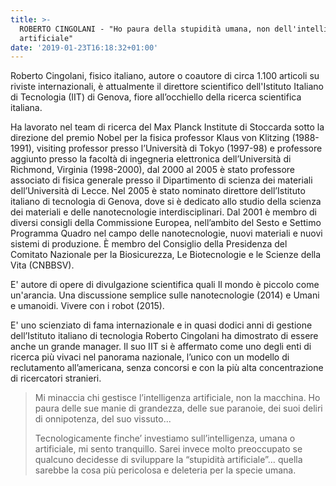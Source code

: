 ```yaml
---
title: >-
  ROBERTO CINGOLANI - "Ho paura della stupidità umana, non dell'intelligenza
  artificiale"
date: '2019-01-23T16:18:32+01:00'
---
```

Roberto Cingolani, fisico italiano, autore o coautore di circa 1.100 articoli su riviste internazionali, è attualmente il direttore scientifico dell'Istituto Italiano di Tecnologia (IIT) di Genova, fiore all’occhiello della ricerca scientifica italiana.

Ha lavorato nel team di ricerca del Max Planck Institute di Stoccarda sotto la direzione del premio Nobel per la fisica professor Klaus von Klitzing (1988-1991), visiting professor presso l’Università di Tokyo (1997-98) e professore aggiunto presso la facoltà di ingegneria elettronica dell’Università di Richmond, Virginia (1998-2000), dal 2000 al 2005 è stato professore associato di fisica generale presso il Dipartimento di scienza dei materiali dell’Università di Lecce. Nel 2005 è stato nominato direttore dell’Istituto italiano di tecnologia di Genova, dove si è dedicato allo studio della scienza dei materiali e delle nanotecnologie interdisciplinari. Dal 2001 è membro di diversi consigli della Commissione Europea, nell’ambito del Sesto e Settimo Programma Quadro nel campo delle nanotecnologie, nuovi materiali e nuovi sistemi di produzione. È membro del Consiglio della Presidenza del Comitato Nazionale per la Biosicurezza, Le Biotecnologie e le Scienze della Vita (CNBBSV). 

E' autore di opere di divulgazione scientifica quali Il mondo è piccolo come un'arancia. Una discussione semplice sulle nanotecnologie (2014) e Umani e umanoidi. Vivere con i robot (2015).

E' uno scienziato di fama internazionale e in quasi dodici anni di gestione dell’Istituto italiano di tecnologia Roberto Cingolani ha dimostrato di essere anche un grande manager. Il suo IIT si è affermato come uno degli enti di ricerca più vivaci nel panorama nazionale, l’unico con un modello di reclutamento all’americana, senza concorsi e con la più alta concentrazione di ricercatori stranieri.

> Mi minaccia chi gestisce l’intelligenza artificiale, non la macchina. Ho paura delle sue manie di grandezza, delle sue paranoie, dei suoi deliri di onnipotenza, del suo vissuto... 
>
> Tecnologicamente finche’ investiamo sull’intelligenza, umana o artificiale, mi sento tranquillo. Sarei invece molto preoccupato se qualcuno decidesse di sviluppare la “stupidità artificiale”… quella sarebbe la cosa più pericolosa e deleteria per la specie umana.
